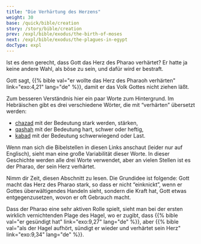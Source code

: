 ```yaml
---
title: "Die Verhärtung des Herzens"
weight: 30
base: /quick/bible/creation
story: /story/bible/creation
prev: /expl/bible/exodus/the-birth-of-moses
next: /expl/bible/exodus/the-plagues-in-egypt
docType: expl
---
```


Ist es denn gerecht, dass Gott das Herz des Pharao verhärtet? Er hatte ja keine andere Wahl, als böse zu sein, und dafür wird er bestraft.

Gott sagt, {{% bible val="er wollte das Herz des Pharaoh verhärten" link="exo:4,21" lang="de" %}}, damit er das Volk Gottes nicht ziehen läßt.

Zum besseren Verständnis hier ein paar Worte zum Hintergrund. Im Hebräischen gibt es drei verschiedene Wörter, die mit “verhärten” übersetzt werden:

- [chazad](https://biblehub.com/hebrew/2388.htm) mit der Bedeutung stark werden, stärken,
- [qashah](https://biblehub.com/hebrew/7185.htm) mit der Bedeutung hart, schwer oder heftig,
- [kabad](https://biblehub.com/hebrew/3513.htm) mit der Bedeutung schwerwiegend oder Last.

Wenn man sich die Bibelstellen in diesen Links anschaut (leider nur auf Englisch), sieht man eine große Variabilität dieser Worte. In dieser Geschichte werden alle drei Worte verwendet, aber an vielen Stellen ist es der Pharao, der sein Herz verhärtet.

Nimm dir Zeit, diesen Abschnitt zu lesen. Die Grundidee ist folgende: Gott macht das Herz des Pharao stark, so dass er nicht “einknickt”, wenn er Gottes überwältigendes Handeln sieht, sondern die Kraft hat, Gott etwas entgegenzusetzen, wovon er oft Gebrauch macht.

Dass der Pharao eine sehr aktiven Rolle spielt, sieht man bei der ersten wirklich vernichtenden Plage des Hagel, wo er zugibt, dass {{% bible val="er gesündigt hat" link="exo:9,27" lang="de" %}}, aber {{% bible val="als der Hagel aufhört, sündigt er wieder und verhärtet sein Herz" link="exo:9,34" lang="de" %}}.


